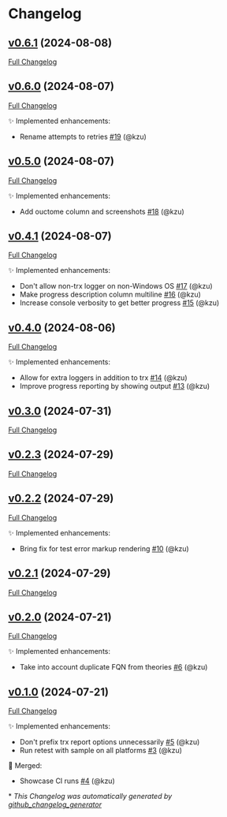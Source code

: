 # Changelog

## [v0.6.1](https://github.com/devlooped/dotnet-retest/tree/v0.6.1) (2024-08-08)

[Full Changelog](https://github.com/devlooped/dotnet-retest/compare/v0.6.0...v0.6.1)

## [v0.6.0](https://github.com/devlooped/dotnet-retest/tree/v0.6.0) (2024-08-07)

[Full Changelog](https://github.com/devlooped/dotnet-retest/compare/v0.5.0...v0.6.0)

:sparkles: Implemented enhancements:

- Rename attempts to retries [\#19](https://github.com/devlooped/dotnet-retest/pull/19) (@kzu)

## [v0.5.0](https://github.com/devlooped/dotnet-retest/tree/v0.5.0) (2024-08-07)

[Full Changelog](https://github.com/devlooped/dotnet-retest/compare/v0.4.1...v0.5.0)

:sparkles: Implemented enhancements:

- Add ouctome column and screenshots [\#18](https://github.com/devlooped/dotnet-retest/pull/18) (@kzu)

## [v0.4.1](https://github.com/devlooped/dotnet-retest/tree/v0.4.1) (2024-08-07)

[Full Changelog](https://github.com/devlooped/dotnet-retest/compare/v0.4.0...v0.4.1)

:sparkles: Implemented enhancements:

- Don't allow non-trx logger on non-Windows OS [\#17](https://github.com/devlooped/dotnet-retest/pull/17) (@kzu)
- Make progress description column multiline [\#16](https://github.com/devlooped/dotnet-retest/pull/16) (@kzu)
- Increase console verbosity to get better progress [\#15](https://github.com/devlooped/dotnet-retest/pull/15) (@kzu)

## [v0.4.0](https://github.com/devlooped/dotnet-retest/tree/v0.4.0) (2024-08-06)

[Full Changelog](https://github.com/devlooped/dotnet-retest/compare/v0.3.0...v0.4.0)

:sparkles: Implemented enhancements:

- Allow for extra loggers in addition to trx [\#14](https://github.com/devlooped/dotnet-retest/pull/14) (@kzu)
- Improve progress reporting by showing output [\#13](https://github.com/devlooped/dotnet-retest/pull/13) (@kzu)

## [v0.3.0](https://github.com/devlooped/dotnet-retest/tree/v0.3.0) (2024-07-31)

[Full Changelog](https://github.com/devlooped/dotnet-retest/compare/v0.2.3...v0.3.0)

## [v0.2.3](https://github.com/devlooped/dotnet-retest/tree/v0.2.3) (2024-07-29)

[Full Changelog](https://github.com/devlooped/dotnet-retest/compare/v0.2.2...v0.2.3)

## [v0.2.2](https://github.com/devlooped/dotnet-retest/tree/v0.2.2) (2024-07-29)

[Full Changelog](https://github.com/devlooped/dotnet-retest/compare/v0.2.1...v0.2.2)

:sparkles: Implemented enhancements:

- Bring fix for test error markup rendering [\#10](https://github.com/devlooped/dotnet-retest/pull/10) (@kzu)

## [v0.2.1](https://github.com/devlooped/dotnet-retest/tree/v0.2.1) (2024-07-29)

[Full Changelog](https://github.com/devlooped/dotnet-retest/compare/v0.2.0...v0.2.1)

## [v0.2.0](https://github.com/devlooped/dotnet-retest/tree/v0.2.0) (2024-07-21)

[Full Changelog](https://github.com/devlooped/dotnet-retest/compare/v0.1.0...v0.2.0)

:sparkles: Implemented enhancements:

- Take into account duplicate FQN from theories [\#6](https://github.com/devlooped/dotnet-retest/pull/6) (@kzu)

## [v0.1.0](https://github.com/devlooped/dotnet-retest/tree/v0.1.0) (2024-07-21)

[Full Changelog](https://github.com/devlooped/dotnet-retest/compare/cc678481a604157a20545f0a37a4fe7e119a77b3...v0.1.0)

:sparkles: Implemented enhancements:

- Don't prefix trx report options unnecessarily [\#5](https://github.com/devlooped/dotnet-retest/pull/5) (@kzu)
- Run retest with sample on all platforms [\#3](https://github.com/devlooped/dotnet-retest/pull/3) (@kzu)

:twisted_rightwards_arrows: Merged:

- Showcase CI runs [\#4](https://github.com/devlooped/dotnet-retest/pull/4) (@kzu)



\* *This Changelog was automatically generated by [github_changelog_generator](https://github.com/github-changelog-generator/github-changelog-generator)*
